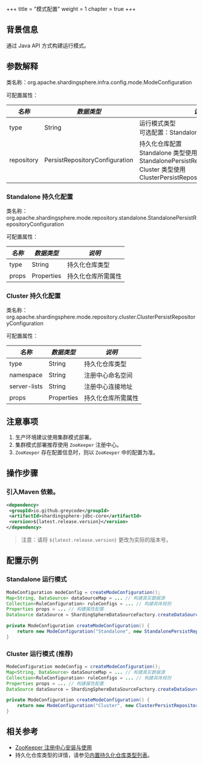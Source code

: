 +++
title = "模式配置"
weight = 1
chapter = true
+++

## 背景信息

通过 Java API 方式构建运行模式。

## 参数解释

类名称：org.apache.shardingsphere.infra.config.mode.ModeConfiguration

可配置属性：

| *名称*      | *数据类型*                      | *说明*                                                                                                                                  | *默认值*     |
| ---------- | ------------------------------ | -------------------------------------------------------------------------------------------------------------------------------------- | ----------- |
| type       | String                         | 运行模式类型<br />可选配置：Standalone、Cluster                                                                                             | Standalone |
| repository | PersistRepositoryConfiguration | 持久化仓库配置<br />Standalone 类型使用 StandalonePersistRepositoryConfiguration<br />Cluster 类型使用 ClusterPersistRepositoryConfiguration |            | | false      |

### Standalone 持久化配置

类名称：org.apache.shardingsphere.mode.repository.standalone.StandalonePersistRepositoryConfiguration

可配置属性：

| *名称* | *数据类型*  | *说明*           |
| ----- | ---------- | --------------- |
| type  | String     | 持久化仓库类型    |
| props | Properties | 持久化仓库所需属性 |

### Cluster 持久化配置

类名称：org.apache.shardingsphere.mode.repository.cluster.ClusterPersistRepositoryConfiguration

可配置属性：

| *名称*       | *数据类型*  | *说明*           |
| ----------- | ---------- | --------------- |
| type        | String     | 持久化仓库类型     |
| namespace   | String     | 注册中心命名空间   |
| server-lists | String     | 注册中心连接地址   |
| props       | Properties | 持久化仓库所需属性 |

## 注意事项

1. 生产环境建议使用集群模式部署。
1. 集群模式部署推荐使用 `ZooKeeper` 注册中心。
1. `ZooKeeper` 存在配置信息时，则以 `ZooKeeper` 中的配置为准。

## 操作步骤

### 引入Maven 依赖。

```xml
<dependency>
 <groupId>io.github.greycode</groupId>
 <artifactId>shardingsphere-jdbc-core</artifactId>
 <version>${latest.release.version}</version>
</dependency>
```

> 注意：请将 `${latest.release.version}` 更改为实际的版本号。

## 配置示例

### Standalone 运行模式

```java
ModeConfiguration modeConfig = createModeConfiguration();
Map<String, DataSource> dataSourceMap = ... // 构建真实数据源
Collection<RuleConfiguration> ruleConfigs = ... // 构建具体规则
Properties props = ... // 构建属性配置
DataSource dataSource = ShardingSphereDataSourceFactory.createDataSource(databaseName, modeConfig, dataSourceMap, ruleConfigs, props);

private ModeConfiguration createModeConfiguration() {
    return new ModeConfiguration("Standalone", new StandalonePersistRepositoryConfiguration("JDBC", new Properties()));
}
```

### Cluster 运行模式 (推荐)

```java
ModeConfiguration modeConfig = createModeConfiguration();
Map<String, DataSource> dataSourceMap = ... // 构建真实数据源
Collection<RuleConfiguration> ruleConfigs = ... // 构建具体规则
Properties props = ... // 构建属性配置
DataSource dataSource = ShardingSphereDataSourceFactory.createDataSource(databaseName, modeConfig, dataSourceMap, ruleConfigs, props);

private ModeConfiguration createModeConfiguration() {
    return new ModeConfiguration("Cluster", new ClusterPersistRepositoryConfiguration("ZooKeeper", "governance-sharding-db", "localhost:2181", new Properties()));
}
```

## 相关参考

- [ZooKeeper 注册中心安装与使用](https://zookeeper.apache.org/doc/r3.7.1/zookeeperStarted.html)
- 持久化仓库类型的详情，请参见[内置持久化仓库类型列表](/cn/user-manual/common-config/builtin-algorithm/metadata-repository/)。
